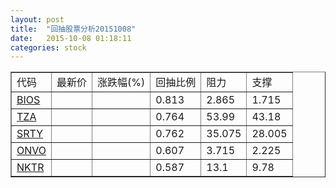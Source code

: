 ```yaml
---
layout: post
title:  "回抽股票分析20151008"
date:   2015-10-08 01:18:11
categories: stock
---
```

<script type="text/javascript">
var stockList = []
stockList.push('gb_bios');
stockList.push('gb_tza');
stockList.push('gb_srty');
stockList.push('gb_onvo');
stockList.push('gb_nktr');
</script>
<table border="1">
 <tr>
 <td>代码</td>
 <td>最新价</td>
 <td>涨跌幅(%)</td>
 <td>回抽比例</td>
 <td>阻力</td>
 <td>支撑</td>
</tr>
  <tr id="bios">
  <td><a href="http://stock.finance.sina.com.cn/usstock/quotes/BIOS.html" target="_blank">BIOS</a></td><td></td><td></td><td>0.813</td><td>2.865</td><td>1.715</td></tr>
  <tr id="tza">
  <td><a href="http://stock.finance.sina.com.cn/usstock/quotes/TZA.html" target="_blank">TZA</a></td><td></td><td></td><td>0.764</td><td>53.99</td><td>43.18</td></tr>
  <tr id="srty">
  <td><a href="http://stock.finance.sina.com.cn/usstock/quotes/SRTY.html" target="_blank">SRTY</a></td><td></td><td></td><td>0.762</td><td>35.075</td><td>28.005</td></tr>
  <tr id="onvo">
  <td><a href="http://stock.finance.sina.com.cn/usstock/quotes/ONVO.html" target="_blank">ONVO</a></td><td></td><td></td><td>0.607</td><td>3.715</td><td>2.225</td></tr>
  <tr id="nktr">
  <td><a href="http://stock.finance.sina.com.cn/usstock/quotes/NKTR.html" target="_blank">NKTR</a></td><td></td><td></td><td>0.587</td><td>13.1</td><td>9.78</td></tr>
</table>
